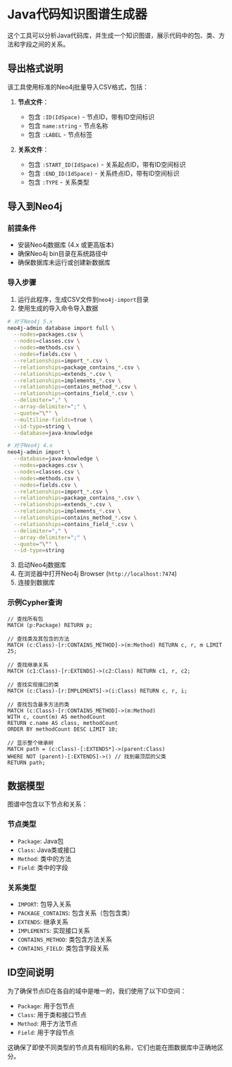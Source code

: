 # Java代码知识图谱生成器

这个工具可以分析Java代码库，并生成一个知识图谱，展示代码中的包、类、方法和字段之间的关系。

## 导出格式说明

该工具使用标准的Neo4j批量导入CSV格式，包括：

1. **节点文件**：
   - 包含 `:ID(IdSpace)` - 节点ID，带有ID空间标识
   - 包含 `name:string` - 节点名称
   - 包含 `:LABEL` - 节点标签

2. **关系文件**：
   - 包含 `:START_ID(IdSpace)` - 关系起点ID，带有ID空间标识
   - 包含 `:END_ID(IdSpace)` - 关系终点ID，带有ID空间标识
   - 包含 `:TYPE` - 关系类型

## 导入到Neo4j

### 前提条件

- 安装Neo4j数据库 (4.x 或更高版本)
- 确保Neo4j bin目录在系统路径中
- 确保数据库未运行或创建新数据库

### 导入步骤

1. 运行此程序，生成CSV文件到`neo4j-import`目录
2. 使用生成的导入命令导入数据

```bash
# 对于Neo4j 5.x
neo4j-admin database import full \
  --nodes=packages.csv \
  --nodes=classes.csv \
  --nodes=methods.csv \
  --nodes=fields.csv \
  --relationships=import_*.csv \
  --relationships=package_contains_*.csv \
  --relationships=extends_*.csv \
  --relationships=implements_*.csv \
  --relationships=contains_method_*.csv \
  --relationships=contains_field_*.csv \
  --delimiter="," \
  --array-delimiter=";" \
  --quote="\"" \
  --multiline-fields=true \
  --id-type=string \
  --database=java-knowledge

# 对于Neo4j 4.x
neo4j-admin import \
  --database=java-knowledge \
  --nodes=packages.csv \
  --nodes=classes.csv \
  --nodes=methods.csv \
  --nodes=fields.csv \
  --relationships=import_*.csv \
  --relationships=package_contains_*.csv \
  --relationships=extends_*.csv \
  --relationships=implements_*.csv \
  --relationships=contains_method_*.csv \
  --relationships=contains_field_*.csv \
  --delimiter="," \
  --array-delimiter=";" \
  --quote="\"" \
  --id-type=string
```

3. 启动Neo4j数据库
4. 在浏览器中打开Neo4j Browser (`http://localhost:7474`)
5. 连接到数据库

### 示例Cypher查询

```cypher
// 查找所有包
MATCH (p:Package) RETURN p;

// 查找类及其包含的方法
MATCH (c:Class)-[r:CONTAINS_METHOD]->(m:Method) RETURN c, r, m LIMIT 25;

// 查找继承关系
MATCH (c1:Class)-[r:EXTENDS]->(c2:Class) RETURN c1, r, c2;

// 查找实现接口的类
MATCH (c:Class)-[r:IMPLEMENTS]->(i:Class) RETURN c, r, i;

// 查找包含最多方法的类
MATCH (c:Class)-[r:CONTAINS_METHOD]->(m:Method)
WITH c, count(m) AS methodCount
RETURN c.name AS class, methodCount
ORDER BY methodCount DESC LIMIT 10;

// 显示整个继承树
MATCH path = (c:Class)-[:EXTENDS*]->(parent:Class)
WHERE NOT (parent)-[:EXTENDS]->() // 找到最顶层的父类
RETURN path;
```

## 数据模型

图谱中包含以下节点和关系：

### 节点类型
- `Package`: Java包
- `Class`: Java类或接口
- `Method`: 类中的方法
- `Field`: 类中的字段

### 关系类型
- `IMPORT`: 包导入关系
- `PACKAGE_CONTAINS`: 包含关系（包包含类）
- `EXTENDS`: 继承关系
- `IMPLEMENTS`: 实现接口关系
- `CONTAINS_METHOD`: 类包含方法关系
- `CONTAINS_FIELD`: 类包含字段关系

## ID空间说明

为了确保节点ID在各自的域中是唯一的，我们使用了以下ID空间：

- `Package`: 用于包节点
- `Class`: 用于类和接口节点
- `Method`: 用于方法节点
- `Field`: 用于字段节点

这确保了即使不同类型的节点具有相同的名称，它们也能在图数据库中正确地区分。
